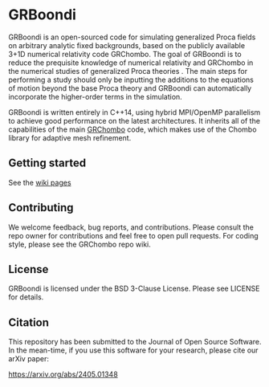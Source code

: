 # GRBoondi

GRBoondi is an open-sourced code for simulating generalized Proca fields on arbitrary analytic fixed backgrounds, based on the publicly available 3+1D numerical relativity code GRChombo. The goal of GRBoondi is to reduce the prequisite knowledge of numerical relativity and GRChombo in the numerical studies of generalized Proca theories . The main steps for performing a study should only be inputting the additions to the equations of motion beyond the base Proca theory and GRBoondi can automatically incorporate the higher-order terms in the simulation.



GRBoondi is written entirely in C++14, using hybrid MPI/OpenMP 
parallelism to achieve good performance on the latest architectures.
It inherits all of the capabilities of the main [GRChombo](https://github.com/GRChombo/GRChombo) 
code, which makes use of the Chombo library for adaptive mesh refinement.


## Getting started
See the [wiki pages](https://github.com/ShaunFell/GRBoondi/wiki)

## Contributing
We welcome feedback, bug reports, and contributions. Please consult the repo owner for contributions and feel free to open pull requests. For coding style, please see the GRChombo repo wiki.

## License
GRBoondi is licensed under the BSD 3-Clause License. Please see LICENSE for details.

## Citation
This repository has been submitted to the Journal of Open Source Software. In the mean-time, if you use this software for your research, please cite our arXiv paper:

https://arxiv.org/abs/2405.01348